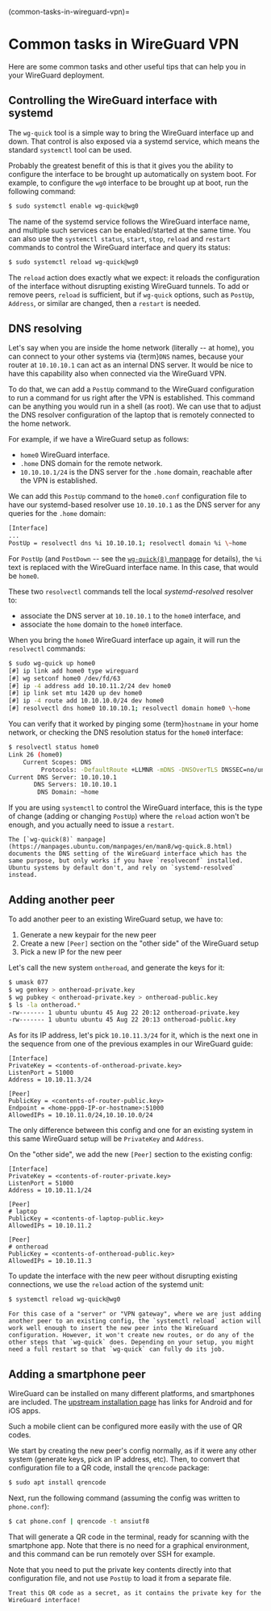(common-tasks-in-wireguard-vpn)=
# Common tasks in WireGuard VPN

Here are some common tasks and other useful tips that can help you in your WireGuard deployment.

## Controlling the WireGuard interface with systemd

The `wg-quick` tool is a simple way to bring the WireGuard interface up and down. That control is also exposed via a systemd service, which means the standard `systemctl` tool can be used.

Probably the greatest benefit of this is that it gives you the ability to configure the interface to be brought up automatically on system boot. For example, to configure the `wg0` interface to be brought up at boot, run the following command:

```bash
$ sudo systemctl enable wg-quick@wg0
```

The name of the systemd service follows the WireGuard interface name, and multiple such services can be enabled/started at the same time.  You can also use the `systemctl status`, `start`, `stop`, `reload` and `restart` commands to control the WireGuard interface and query its status:

```bash
$ sudo systemctl reload wg-quick@wg0
```

The `reload` action does exactly what we expect: it reloads the configuration of the interface without disrupting existing WireGuard tunnels. To add or remove peers, `reload` is sufficient, but if `wg-quick` options, such as `PostUp`, `Address`, or similar are changed, then a `restart` is needed.

## DNS resolving

Let's say when you are inside the home network (literally -- at home), you can connect to your other systems via {term}`DNS` names, because your router at `10.10.10.1` can act as an internal DNS server. It would be nice to have this capability also when connected via the WireGuard VPN.

To do that, we can add a `PostUp` command to the WireGuard configuration to run a command for us right after the VPN is established. This command can be anything you would run in a shell (as root). We can use that to adjust the DNS resolver configuration of the laptop that is remotely connected to the home network.

For example, if we have a WireGuard setup as follows:

* `home0` WireGuard interface.
* `.home` DNS domain for the remote network.
* `10.10.10.1/24` is the DNS server for the `.home` domain, reachable after the VPN is established.

We can add this `PostUp` command to the `home0.conf` configuration file to have our systemd-based resolver use `10.10.10.1` as the DNS server for any queries for the `.home` domain:

```bash
[Interface]
...
PostUp = resolvectl dns %i 10.10.10.1; resolvectl domain %i \~home
```

For `PostUp` (and `PostDown` -- see the [`wg-quick(8)` manpage](https://manpages.ubuntu.com/manpages/en/man8/wg-quick.8.html) for details), the `%i` text is replaced with the WireGuard interface name. In this case, that would be `home0`.

These two `resolvectl` commands tell the local *systemd-resolved* resolver to:
* associate the DNS server at `10.10.10.1` to the `home0` interface, and
* associate the `home` domain to the `home0` interface.

When you bring the `home0` WireGuard interface up again, it will run the `resolvectl` commands:

```bash
$ sudo wg-quick up home0
[#] ip link add home0 type wireguard
[#] wg setconf home0 /dev/fd/63
[#] ip -4 address add 10.10.11.2/24 dev home0
[#] ip link set mtu 1420 up dev home0
[#] ip -4 route add 10.10.10.0/24 dev home0
[#] resolvectl dns home0 10.10.10.1; resolvectl domain home0 \~home
```

You can verify that it worked by pinging some {term}`hostname` in your home network, or checking the DNS resolution status for the `home0` interface:

```bash
$ resolvectl status home0
Link 26 (home0)
    Current Scopes: DNS
         Protocols: -DefaultRoute +LLMNR -mDNS -DNSOverTLS DNSSEC=no/unsupported
Current DNS Server: 10.10.10.1
       DNS Servers: 10.10.10.1
        DNS Domain: ~home
```

If you are using `systemctl` to control the WireGuard interface, this is the type of change (adding or changing `PostUp`) where the `reload` action won't be enough, and you actually need to issue a `restart`.

```{note}
The [`wg-quick(8)` manpage](https://manpages.ubuntu.com/manpages/en/man8/wg-quick.8.html) documents the DNS setting of the WireGuard interface which has the same purpose, but only works if you have `resolveconf` installed. Ubuntu systems by default don't, and rely on `systemd-resolved` instead.
```

## Adding another peer

To add another peer to an existing WireGuard setup, we have to:

1. Generate a new keypair for the new peer
1. Create a new `[Peer]` section on the "other side" of the WireGuard setup
1. Pick a new IP for the new peer

Let's call the new system `ontheroad`, and generate the keys for it:

```bash
$ umask 077
$ wg genkey > ontheroad-private.key
$ wg pubkey < ontheroad-private.key > ontheroad-public.key
$ ls -la ontheroad.*
-rw------- 1 ubuntu ubuntu 45 Aug 22 20:12 ontheroad-private.key
-rw------- 1 ubuntu ubuntu 45 Aug 22 20:13 ontheroad-public.key
```

As for its IP address, let's pick `10.10.11.3/24` for it, which is the next one in the sequence from one of the previous examples in our WireGuard guide:

```
[Interface]
PrivateKey = <contents-of-ontheroad-private.key>
ListenPort = 51000
Address = 10.10.11.3/24

[Peer]
PublicKey = <contents-of-router-public.key>
Endpoint = <home-ppp0-IP-or-hostname>:51000
AllowedIPs = 10.10.11.0/24,10.10.10.0/24
```

The only difference between this config and one for an existing system in this same WireGuard setup will be `PrivateKey` and `Address`.

On the "other side", we add the new `[Peer]` section to the existing config:

```
[Interface]
PrivateKey = <contents-of-router-private.key>
ListenPort = 51000
Address = 10.10.11.1/24

[Peer]
# laptop
PublicKey = <contents-of-laptop-public.key>
AllowedIPs = 10.10.11.2

[Peer]
# ontheroad
PublicKey = <contents-of-ontheroad-public.key>
AllowedIPs = 10.10.11.3
```

To update the interface with the new peer without disrupting existing connections, we use the `reload` action of the systemd unit:

```bash
$ systemctl reload wg-quick@wg0
```

```{note}
For this case of a "server" or "VPN gateway", where we are just adding another peer to an existing config, the `systemctl reload` action will work well enough to insert the new peer into the WireGuard configuration. However, it won't create new routes, or do any of the other steps that `wg-quick` does. Depending on your setup, you might need a full restart so that `wg-quick` can fully do its job.
```

## Adding a smartphone peer

WireGuard can be installed on many different platforms, and smartphones are included. The [upstream installation page](https://www.wireguard.com/install/) has links for Android and for iOS apps.

Such a mobile client can be configured more easily with the use of QR codes.

We start by creating the new peer's config normally, as if it were any other system (generate keys, pick an IP address, etc). Then, to convert that configuration file to a QR code, install the `qrencode` package:

```bash
$ sudo apt install qrencode
```

Next, run the following command (assuming the config was written to `phone.conf`):

```bash
$ cat phone.conf | qrencode -t ansiutf8 
```

That will generate a QR code in the terminal, ready for scanning with the smartphone app. Note that there is no need for a graphical environment, and this command can be run remotely over SSH for example.

Note that you need to put the private key contents directly into that configuration file, and not use `PostUp` to load it from a separate file.

```{important}
Treat this QR code as a secret, as it contains the private key for the WireGuard interface!
```
